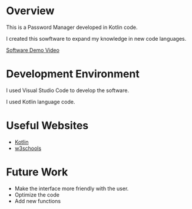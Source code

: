 # Overview

This is a Password Manager developed in Kotlin code. 

I created this sowftware to expand my knowledge in new code languages.

[Software Demo Video](https://youtu.be/HNm4d4jCd3w)

# Development Environment

I used Visual Studio Code to develop the software.

I used Kotlin language code.

# Useful Websites

- [Kotlin](https://kotlinlang.org/docs/getting-started.html)
- [w3schools](https://www.w3schools.com/KOTLIN/index.php)

# Future Work

- Make the interface more friendly with the user.
- Optimize the code
- Add new functions
